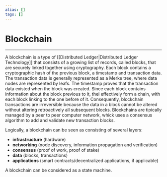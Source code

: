 ```yaml
---
alias: []
tags: []
---
```


# Blockchain
----
A blockchain is a type of [[Distributed Ledger|Distributed Ledger Technology]] that consists of a growing list of records, called blocks, that are securely linked together using cryptography. Each block contains a cryptographic hash of the previous block, a timestamp and transaction data.
The transaction data is generally represented as a Merke tree, where data nodes are represented by leafs.
The timestamp proves that the transaction data existed when the block was created. Since each block contains information about the block previous to it, thei effectively form a chain, with each block linking to the one before of it. Consequently, blockchain transactions are irreversible because the data in a block cannot be altered without altering retroactively all subsequent blocks.
Blockchains are tipically managed by a peer to peer computer network, whick uses a consensus algorithm to add and validate new transaction blocks.

Logically, a blockchain can be seen as consisting of several layers:
- **infrastructure** (hardware)
- **networking** (node discovery, information propagation and verification)
- **consensus** (proof of work, proof of stake)
- **data** (blocks, transactions)
- **applications** (smart contracts/decentralized applications, if applicable)

A blockchain can be considered as a state machine.